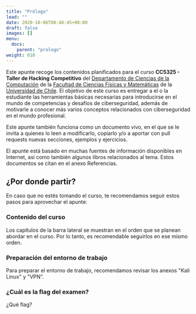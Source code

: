 ```yaml
---
title: "Prólogo"
lead: ""
date: 2020-10-06T08:48:45+00:00
draft: false
images: []
menu:
  docs:
    parent: "prologo"
weight: 010
---
```


Este apunte recoge los contenidos planificados para el curso **CC5325 - Taller de Hacking Competitivo** del [Departamento de Ciencias de la Computación](https://dcc.uchile.cl) de la [Facultad de Ciencias Físicas y Matemáticas](https://ingenieria.uchile.cl) de la [Universidad de Chile](https://uchile.cl). El objetivo de este curso es entregar a el o la estudiante las herramientas básicas necesarias para introducirse en el mundo de competencias y desafíos de ciberseguridad, además de motivarle a conocer más varios conceptos relacionados con ciberseguridad en el mundo profesional.

Este apunte también funciona como un documento vivo, en el que se le invita a quienes lo leen a modificarlo, copiarlo y/o a aportar con pull requests nuevas secciones, ejemplos y ejercicios.

El apunte está basado en muchas fuentes de información disponibles en Internet, así como también algunos libros relacionados al tema. Estos documentos se citan en el anexo Referencias.

## ¿Por donde partir?

En caso que no estés tomando el curso, te recomendamos seguir estos pasos para aprovechar el apunte:

### Contenido del curso

Los capítulos de la barra lateral se muestran en el orden que se planean abordar en el curso. Por lo tanto, es recomendable seguirlos en ese mismo orden.

### Preparación del entorno de trabajo

Para preparar el entorno de trabajo, recomendamos revisar los anexos "Kali Linux" y "VPN".

### ¿Cuál es la flag del examen?

¿Qué flag?

